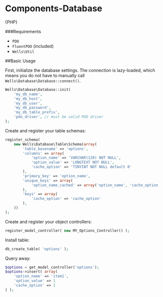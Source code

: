 Components-Database
===================

{PHP}

###Requirements
 * `PDO`
 * `FluentPDO` (included)
 * `Wells\Util`
 
##Basic Usage

First, initialize the database settings. The connection is lazy-loaded, which means you do not have to manually call `Wells\Database\Database::connect()`.
```php
Wells\Database\Database::init(
	'my_db_name', 
	'my_db_host',
	'my_db_user', 
	'my_db_password',
	'my_db_table_prefix',
	'pdo_driver', // must be valid PDO driver
);
```

Create and register your table schemas:
```php
register_schema( 
	new Wells\Database\Table\Schema(array(
		'table_basename' => 'options',
		'columns' => array(
			'option_name' => 'VARCHAR(120) NOT NULL',
			'option_value' => 'LONGTEXT NOT NULL',
			'cache_option' => 'TINYINT NOT NULL default 0'
		),
		'primary_key' => 'option_name',
		'unique_keys' => array(
			'option_name_cached' => array('option_name', 'cache_option')
		),
		'keys' => array(
			'cache_option' => 'cache_option'
		),
	))
);
```

Create and register your object controllers:
```php
register_model_controller( new MY_Options_Controller() );
```

Install table:
```php
db_create_table( 'options' );
```

Query away:
```php
$options = get_model_controller('options');
$options->insert( array(
	'option_name' => 'item1',
	'option_value' => 1
	'cache_option' => 1
) );
```
